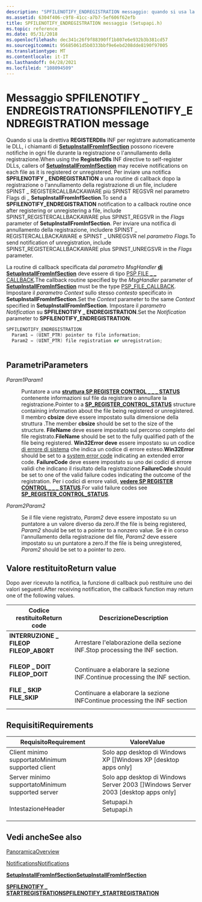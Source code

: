```yaml
---
description: "SPFILENOTIFY_ENDREGISTRATION messaggio: quando si usa la direttiva REGISTERDlls INF per la registrazione automatica delle DLL, i chiamanti di SetupInstallFromInfSection possono ricevere notifiche su ogni file durante la registrazione o l'annullamento della registrazione."
ms.assetid: 6304f406-c9f8-41cc-a7b7-5ef606f62efb
title: SPFILENOTIFY_ENDREGISTRATION messaggio (Setupapi.h)
ms.topic: reference
ms.date: 05/31/2018
ms.openlocfilehash: dec341c26f9f88390ff1b807e6e932b3b381cd57
ms.sourcegitcommit: 95685061d5b0333bbf9e6ebd208dde8190f97005
ms.translationtype: MT
ms.contentlocale: it-IT
ms.lasthandoff: 04/28/2021
ms.locfileid: "108094509"
---
```

# <a name="spfilenotify_endregistration-message"></a><span data-ttu-id="1016d-103">Messaggio SPFILENOTIFY \_ ENDREGISTRATION</span><span class="sxs-lookup"><span data-stu-id="1016d-103">SPFILENOTIFY\_ENDREGISTRATION message</span></span>

<span data-ttu-id="1016d-104">Quando si usa la direttiva **REGISTERDlls** INF per registrare automaticamente le DLL, i chiamanti di [**SetupInstallFromInfSection**](/windows/desktop/api/Setupapi/nf-setupapi-setupinstallfrominfsectiona) possono ricevere notifiche in ogni file durante la registrazione o l'annullamento della registrazione.</span><span class="sxs-lookup"><span data-stu-id="1016d-104">When using the **RegisterDlls** INF directive to self-register DLLs, callers of [**SetupInstallFromInfSection**](/windows/desktop/api/Setupapi/nf-setupapi-setupinstallfrominfsectiona) may receive notifications on each file as it is registered or unregistered.</span></span> <span data-ttu-id="1016d-105">Per inviare una notifica **SPFILENOTIFY \_ ENDREGISTRATION** a una routine di callback dopo la registrazione o l'annullamento della registrazione di un file, includere SPINST \_ REGISTERCALLBACKAWARE più SPINST REGSVR nel parametro Flags di \_  **SetupInstallFromInfSection**.</span><span class="sxs-lookup"><span data-stu-id="1016d-105">To send a **SPFILENOTIFY\_ENDREGISTRATION** notification to a callback routine once after registering or unregistering a file, include SPINST\_REGISTERCALLBACKAWARE plus SPINST\_REGSVR in the *Flags* parameter of **SetupInstallFromInfSection**.</span></span> <span data-ttu-id="1016d-106">Per inviare una notifica di annullamento della registrazione, includere SPINST \_ REGISTERCALLBACKAWARE e SPINST \_ UNREGSVR nel *parametro Flags.*</span><span class="sxs-lookup"><span data-stu-id="1016d-106">To send notification of unregistration, include SPINST\_REGISTERCALLBACKAWARE plus SPINST\_UNREGSVR in the *Flags* parameter.</span></span>

<span data-ttu-id="1016d-107">La routine di callback specificata dal *parametro MsgHandler* [**di SetupInstallFromInfSection**](/windows/desktop/api/Setupapi/nf-setupapi-setupinstallfrominfsectiona) deve essere di tipo [PSP FILE \_ \_ CALLBACK](/windows/win32/api/setupapi/nc-setupapi-psp_file_callback_a).</span><span class="sxs-lookup"><span data-stu-id="1016d-107">The callback routine specified by the *MsgHandler* parameter of [**SetupInstallFromInfSection**](/windows/desktop/api/Setupapi/nf-setupapi-setupinstallfrominfsectiona) must be the type [PSP\_FILE\_CALLBACK](/windows/win32/api/setupapi/nc-setupapi-psp_file_callback_a).</span></span> <span data-ttu-id="1016d-108">Impostare il *parametro Context* sullo stesso *contesto* specificato in **SetupInstallFromInfSection**.</span><span class="sxs-lookup"><span data-stu-id="1016d-108">Set the *Context* parameter to the same *Context* specified in **SetupInstallFromInfSection**.</span></span> <span data-ttu-id="1016d-109">Impostare il *parametro Notification* su **SPFILENOTIFY \_ ENDREGISTRATION**.</span><span class="sxs-lookup"><span data-stu-id="1016d-109">Set the *Notification* parameter to **SPFILENOTIFY\_ENDREGISTRATION**.</span></span>


```C++
SPFILENOTIFY_ENDREGISTRATION
  Param1 = (UINT_PTR) pointer to file information;
  Param2 = (UINT_PTR) file registration or unregistration;
            
```



## <a name="parameters"></a><span data-ttu-id="1016d-110">Parametri</span><span class="sxs-lookup"><span data-stu-id="1016d-110">Parameters</span></span>

<dl> <dt>

<span data-ttu-id="1016d-111">*Param1*</span><span class="sxs-lookup"><span data-stu-id="1016d-111">*Param1*</span></span> 
</dt> <dd>

<span data-ttu-id="1016d-112">Puntatore a una [**struttura SP REGISTER CONTROL \_ \_ \_ STATUS**](/windows/desktop/api/Setupapi/ns-setupapi-sp_register_control_statusa) contenente informazioni sul file da registrare o annullare la registrazione.</span><span class="sxs-lookup"><span data-stu-id="1016d-112">Pointer to a [**SP\_REGISTER\_CONTROL\_STATUS**](/windows/desktop/api/Setupapi/ns-setupapi-sp_register_control_statusa) structure containing information about the file being registered or unregistered.</span></span> <span data-ttu-id="1016d-113">Il membro **cbsize** deve essere impostato sulla dimensione della struttura .</span><span class="sxs-lookup"><span data-stu-id="1016d-113">The member **cbsize** should be set to the size of the structure.</span></span> <span data-ttu-id="1016d-114">**FileName** deve essere impostato sul percorso completo del file registrato.</span><span class="sxs-lookup"><span data-stu-id="1016d-114">**FileName** should be set to the fully qualified path of the file being registered.</span></span> <span data-ttu-id="1016d-115">**Win32Error deve** essere impostato su un codice [di errore di sistema](/windows/desktop/Debug/system-error-codes) che indica un codice di errore esteso.</span><span class="sxs-lookup"><span data-stu-id="1016d-115">**Win32Error** should be set to a [system error code](/windows/desktop/Debug/system-error-codes) indicating an extended error code.</span></span> <span data-ttu-id="1016d-116">**FailureCode** deve essere impostato su uno dei codici di errore validi che indicano il risultato della registrazione.</span><span class="sxs-lookup"><span data-stu-id="1016d-116">**FailureCode** should be set to one of the valid failure codes indicating the outcome of the registration.</span></span> <span data-ttu-id="1016d-117">Per i codici di errore validi, [**vedere SP REGISTER CONTROL \_ \_ \_ STATUS**](/windows/desktop/api/Setupapi/ns-setupapi-sp_register_control_statusa).</span><span class="sxs-lookup"><span data-stu-id="1016d-117">For valid failure codes see [**SP\_REGISTER\_CONTROL\_STATUS**](/windows/desktop/api/Setupapi/ns-setupapi-sp_register_control_statusa).</span></span>

</dd> <dt>

<span data-ttu-id="1016d-118">*Param2*</span><span class="sxs-lookup"><span data-stu-id="1016d-118">*Param2*</span></span> 
</dt> <dd>

<span data-ttu-id="1016d-119">Se il file viene registrato, *Param2* deve essere impostato su un puntatore a un valore diverso da zero.</span><span class="sxs-lookup"><span data-stu-id="1016d-119">If the file is being registered, *Param2* should be set to a pointer to a nonzero value.</span></span> <span data-ttu-id="1016d-120">Se è in corso l'annullamento della registrazione del file, *Param2* deve essere impostato su un puntatore a zero.</span><span class="sxs-lookup"><span data-stu-id="1016d-120">If the file is being unregistered, *Param2* should be set to a pointer to zero.</span></span>

</dd> </dl>

## <a name="return-value"></a><span data-ttu-id="1016d-121">Valore restituito</span><span class="sxs-lookup"><span data-stu-id="1016d-121">Return value</span></span>

<span data-ttu-id="1016d-122">Dopo aver ricevuto la notifica, la funzione di callback può restituire uno dei valori seguenti.</span><span class="sxs-lookup"><span data-stu-id="1016d-122">After receiving notification, the callback function may return one of the following values.</span></span>



| <span data-ttu-id="1016d-123">Codice restituito</span><span class="sxs-lookup"><span data-stu-id="1016d-123">Return code</span></span>                                                                                  | <span data-ttu-id="1016d-124">Descrizione</span><span class="sxs-lookup"><span data-stu-id="1016d-124">Description</span></span>                                     |
|----------------------------------------------------------------------------------------------|-------------------------------------------------|
| <dl> <span data-ttu-id="1016d-125"><dt>**INTERRUZIONE \_ FILEOP**</dt></span><span class="sxs-lookup"><span data-stu-id="1016d-125"><dt>**FILEOP\_ABORT**</dt></span></span> </dl> | <span data-ttu-id="1016d-126">Arrestare l'elaborazione della sezione INF.</span><span class="sxs-lookup"><span data-stu-id="1016d-126">Stop processing the INF section.</span></span><br/>     |
| <dl> <span data-ttu-id="1016d-127"><dt>**FILEOP \_ DOIT**</dt></span><span class="sxs-lookup"><span data-stu-id="1016d-127"><dt>**FILEOP\_DOIT**</dt></span></span> </dl>  | <span data-ttu-id="1016d-128">Continuare a elaborare la sezione INF.</span><span class="sxs-lookup"><span data-stu-id="1016d-128">Continue processing the INF section.</span></span><br/> |
| <dl> <span data-ttu-id="1016d-129"><dt>**FILE \_ SKIP**</dt></span><span class="sxs-lookup"><span data-stu-id="1016d-129"><dt>**FILE\_SKIP**</dt></span></span> </dl>    | <span data-ttu-id="1016d-130">Continuare a elaborare la sezione INF</span><span class="sxs-lookup"><span data-stu-id="1016d-130">Continue processing the INF section</span></span><br/>  |



 

## <a name="requirements"></a><span data-ttu-id="1016d-131">Requisiti</span><span class="sxs-lookup"><span data-stu-id="1016d-131">Requirements</span></span>



| <span data-ttu-id="1016d-132">Requisito</span><span class="sxs-lookup"><span data-stu-id="1016d-132">Requirement</span></span> | <span data-ttu-id="1016d-133">Valore</span><span class="sxs-lookup"><span data-stu-id="1016d-133">Value</span></span> |
|-------------------------------------|---------------------------------------------------------------------------------------|
| <span data-ttu-id="1016d-134">Client minimo supportato</span><span class="sxs-lookup"><span data-stu-id="1016d-134">Minimum supported client</span></span><br/> | <span data-ttu-id="1016d-135">Solo app desktop di Windows XP \[\]</span><span class="sxs-lookup"><span data-stu-id="1016d-135">Windows XP \[desktop apps only\]</span></span><br/>                                           |
| <span data-ttu-id="1016d-136">Server minimo supportato</span><span class="sxs-lookup"><span data-stu-id="1016d-136">Minimum supported server</span></span><br/> | <span data-ttu-id="1016d-137">Solo app desktop di Windows Server 2003 \[\]</span><span class="sxs-lookup"><span data-stu-id="1016d-137">Windows Server 2003 \[desktop apps only\]</span></span><br/>                                  |
| <span data-ttu-id="1016d-138">Intestazione</span><span class="sxs-lookup"><span data-stu-id="1016d-138">Header</span></span><br/>                   | <dl> <span data-ttu-id="1016d-139"><dt>Setupapi.h</dt></span><span class="sxs-lookup"><span data-stu-id="1016d-139"><dt>Setupapi.h</dt></span></span> </dl> |



## <a name="see-also"></a><span data-ttu-id="1016d-140">Vedi anche</span><span class="sxs-lookup"><span data-stu-id="1016d-140">See also</span></span>

<dl> <dt>

[<span data-ttu-id="1016d-141">Panoramica</span><span class="sxs-lookup"><span data-stu-id="1016d-141">Overview</span></span>](overview.md)
</dt> <dt>

[<span data-ttu-id="1016d-142">Notifications</span><span class="sxs-lookup"><span data-stu-id="1016d-142">Notifications</span></span>](notifications.md)
</dt> <dt>

[<span data-ttu-id="1016d-143">**SetupInstallFromInfSection**</span><span class="sxs-lookup"><span data-stu-id="1016d-143">**SetupInstallFromInfSection**</span></span>](/windows/desktop/api/Setupapi/nf-setupapi-setupinstallfrominfsectiona)
</dt> <dt>

[<span data-ttu-id="1016d-144">**SPFILENOTIFY \_ STARTREGISTRATION**</span><span class="sxs-lookup"><span data-stu-id="1016d-144">**SPFILENOTIFY\_STARTREGISTRATION**</span></span>](spfilenotify-startregistration.md)
</dt> </dl>

 

